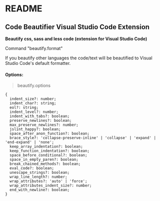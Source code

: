# README
## Code Beautifier Visual Studio Code Extension


**Beautify css, sass and less code (extension for Visual Studio Code)**

Command "beautify.format"

If you beautify other languages ​​the code/text will be beautified to Visual Studio Code's default formatter.

#### Options:
> beautify.options
```
{
  indent_size?: number;
  indent_char?: string;
  eol?: string;
  indent_level?: number;
  indent_with_tabs?: boolean;
  preserve_newlines?: boolean;
  max_preserve_newlines?: number;
  jslint_happy?: boolean;
  space_after_anon_function?: boolean;
  brace_style?: 'collapse-preserve-inline' | 'collapse' | 'expand' | 'end-expand' | 'none';
  keep_array_indentation?: boolean;
  keep_function_indentation?: boolean;
  space_before_conditional?: boolean;
  space_in_empty_paren?: boolean;
  break_chained_methods?: boolean;
  eval_code?: boolean;
  unescape_strings?: boolean;
  wrap_line_length?: number;
  wrap_attributes?: 'auto' | 'force';
  wrap_attributes_indent_size?: number;
  end_with_newline?: boolean;
}
```